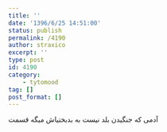 ```yaml
---
title: ''
date: '1396/6/25 14:51:00'
status: publish
permalink: /4190
author: straxico
excerpt: ''
type: post
id: 4190
category:
    - tytomood
tag: []
post_format: []
---
```

آدمی که جنگیدن بلد نیست به بدبختیاش میگه قسمت
